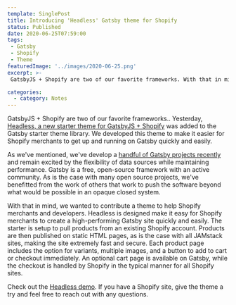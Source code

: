```yaml
---
template: SinglePost
title: Introducing 'Headless' Gatsby theme for Shopify
status: Published
date: 2020-06-25T07:59:00
tags:
 - Gatsby
 - Shopify
 - Theme     
featuredImage: '../images/2020-06-25.png'
excerpt: >-
 GatsbyJS + Shopify are two of our favorite frameworks. With that in mind, we developed a Gatsby starter theme to help Shopify merchants and developers. Headless is designed make it easy for Shopify merchants to create a high-performing Gatsby site quickly and easily.

categories:
  - category: Notes
---
```

GatsbyJS + Shopify are two of our favorite frameworks.. Yesterday, [Headless, a new starter theme for GatsbyJS + Shopify](https://www.gatsbyjs.org/starters/ecomloop/headless-starter/) was added to the Gatsby starter theme library. We developed this theme to make it easier for Shopify merchants to get up and running on Gatsby quickly and easily.

As we've mentioned, we've develop a [handful of Gatsby projects recently](https://ecomloop.com/posts/building-with-gatsby-google-sheets/) and remain excited by the flexibility of data sources while maintaining performance. Gatsby is a free, open-source framework with an active community. As is the case with many open source projects, we've benefitted from the work of others that work to push the software beyond what would be possible in an opaque closed system.

With that in mind, we wanted to contribute a theme to help Shopify merchants and developers. Headless is designed make it easy for Shopify merchants to create a high-performing Gatsby site quickly and easily. The starter is setup to pull products from an existing Shopify account. Products are then published on static HTML pages, as is the case with all JAMstack sites, making the site extremely fast and secure. Each product page includes the option for variants, multiple images, and a button to add to cart or checkout immediately. An optional cart page is available on Gatsby, while the checkout is handled by Shopify in the typical manner for all Shopify sites.

Check out the [Headless demo](headless.us). If you have a Shopify site, give the theme a try and feel free to reach out with any questions.
